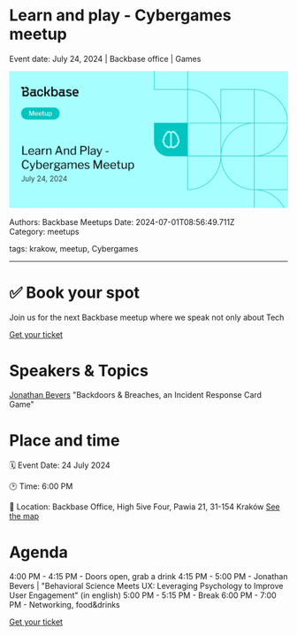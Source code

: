 # Learn and play - Cybergames meetup

Event date: July 24, 2024 | Backbase office | Games

![](assets/placeholder.webp)

Authors: Backbase Meetups
Date: 2024-07-01T08:56:49.711Z  
Category: meetups

tags: krakow, meetup, Cybergames
 
---

# ✅ Book your spot

Join us for the next Backbase meetup where we speak not only about Tech

[Get your ticket](https://www.meetup.com/backbase-meetups/)

# Speakers & Topics

[Jonathan Bevers](https://www.linkedin.com/in/jonathan-b-019524156/)
"Backdoors & Breaches, an Incident Response Card Game"


# Place and time

🗓️ Event Date: 24 July 2024

🕑 Time: 6:00  PM

📍 Location: Backbase Office, High 5ive Four, Pawia 21, 31-154 Kraków
[See the map](https://maps.app.goo.gl/UWpwQ9zNaJBxPLEV9)

# Agenda

4:00 PM - 4:15 PM - Doors open, grab a drink
4:15 PM - 5:00 PM - Jonathan Bevers | "Behavioral Science Meets UX: Leveraging Psychology to Improve User Engagement" (in english)
5:00 PM - 5:15 PM - Break
6:00 PM - 7:00 PM - Networking, food&drinks

[Get your ticket](https://www.meetup.com/backbase-meetups/)

